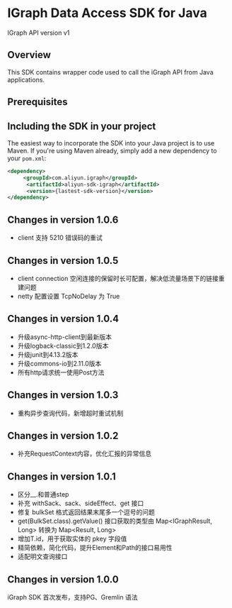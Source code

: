 IGraph Data Access SDK for Java
================================================

IGraph API version v1

Overview
--------
This SDK contains wrapper code used to call the iGraph API from Java applications.


Prerequisites
-------------


Including the SDK in your project
---------------------------------

The easiest way to incorporate the SDK into your Java project is to use Maven. If you're using Maven already, simply add a new dependency to your `pom.xml`:

```xml
<dependency>
     <groupId>com.aliyun.igraph</groupId>
      <artifactId>aliyun-sdk-igraph</artifactId>
      <version>{lastest-sdk-version}</version>
</dependency>
```
Changes in version 1.0.6
-----------------------
* client 支持 5210 错误码的重试

Changes in version 1.0.5
-----------------------
* client connection 空闲连接的保留时长可配置，解决低流量场景下的链接重建问题
* netty 配置设置 TcpNoDelay 为 True

Changes in version 1.0.4
-----------------------
* 升级async-http-client到最新版本
* 升级logback-classic到1.2.0版本
* 升级junit到4.13.2版本
* 升级commons-io到2.11.0版本
* 所有http请求统一使用Post方法

Changes in version 1.0.3
-----------------------
* 重构异步查询代码，新增超时重试机制

Changes in version 1.0.2
-----------------------
* 补充RequestContext内容，优化汇报的异常信息

Changes in version 1.0.1
-----------------------
* 区分__.和普通step
* 补充 withSack、sack、sideEffect、get 接口
* 修复 bulkSet 格式返回结果末尾多一个逗号的问题
* get(BulkSet.class).getValue() 接口获取的类型由 Map<IGraphResult, Long> 转换为 Map<Result, Long>
* 增加T.id，用于获取实体的 pkey 字段值
* 精简依赖，简化代码，提升Element和Path的接口易用性
* 适配明文查询接口

Changes in version 1.0.0
-----------------------
iGraph SDK 首次发布，支持PG、Gremlin 语法

